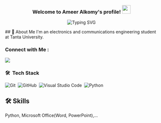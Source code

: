<h3 align="center">
  Welcome to Ameer Alkomy's profile!
   <img src="https://media.giphy.com/media/hvRJCLFzcasrR4ia7z/giphy.gif" width="28">
 </h3>

<p align="center">
  <img src="https://readme-typing-svg.herokuapp.com?font=Fira+Code&pause=1000&color=F7573F&center=true&vCenter=true&random=false&width=435&lines=Electronics+and+Communications+Engineering+Student" alt="Typing SVG" />

</p> 
## 🚀 About Me
I'm an electronics and communications engineering student at Tanta University.

### Connect with Me :

<a href="https://linkedin.com/in/ameer-alkomy" target="_blank"><img src="https://img.shields.io/badge/-ameer%20aklomy-0077B5?style=for-the-badge&logo=Linkedin&logoColor=white"/></a>
### 🛠 &nbsp;Tech Stack
![Git](https://img.shields.io/badge/-Git-05122A?style=flat&logo=git)&nbsp;
![GitHub](https://img.shields.io/badge/-GitHub-05122A?style=flat&logo=github)&nbsp;
![Visual Studio Code](https://img.shields.io/badge/-Visual%20Studio%20Code-05122A?style=flat&logo=visual-studio-code&logoColor=007ACC)&nbsp;
![Python](https://img.shields.io/badge/-Python%20-05122A?style=flat&logo=python)&nbsp;

## 🛠 Skills
Python, Microsoft Office(Word, PowerPoint),...



<!--
<img align="left" src="https://github-readme-stats.vercel.app/api/top-langs?username=ameer-alkomy&yshow_icons=true&locale=en&layout=compact&theme=radical" alt="most used languages" />
<br>
<a href="https://komarev.com/ghpvc/?username=ameer-alkomy&style=for-the-badge">
    <img src="https://komarev.com/ghpvc/?username=ameer-alkomy&style=for-the-badge">
</a>
-->

<!--
**ameer-alkomy/ameer-alkomy** is a ✨ _special_ ✨ repository because its `README.md` (this file) appears on your GitHub profile.

Here are some ideas to get you started:

- 🔭 I’m currently working on ...
- 🌱 I’m currently learning ...
- 👯 I’m looking to collaborate on ...
- 🤔 I’m looking for help with ...
- 💬 Ask me about ...
- 📫 How to reach me: ...
- 😄 Pronouns: ...
- ⚡ Fun fact: ...
-->
